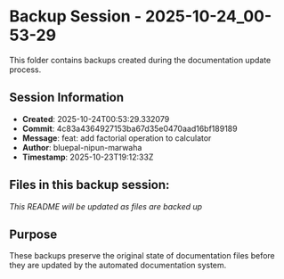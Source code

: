 # Backup Session - 2025-10-24_00-53-29

This folder contains backups created during the documentation update process.

## Session Information
- **Created**: 2025-10-24T00:53:29.332079
- **Commit**: 4c83a4364927153ba67d35e0470aad16bf189189
- **Message**: feat: add factorial operation to calculator
- **Author**: bluepal-nipun-marwaha
- **Timestamp**: 2025-10-23T19:12:33Z

## Files in this backup session:
*This README will be updated as files are backed up*

## Purpose
These backups preserve the original state of documentation files before they are updated by the automated documentation system.
